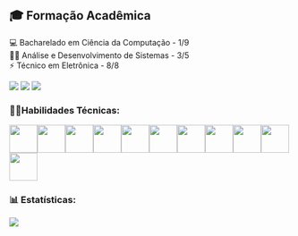 ## 🎓 Formação Acadêmica
💻 Bacharelado em Ciência da Computação - 1/9<br>👨‍💻 Análise e Desenvolvimento de Sistemas - 3/5<br>⚡ Técnico em Eletrônica - 8/8
<div>
<a href = "mailto:contato@loc.lavoisier@gmail.com"><img loading="lazy" src="https://img.shields.io/badge/Gmail-D14836?style=for-the-badge&logo=gmail&logoColor=white" target="_blank"></a>
<a href="https://www.linkedin.com/in/lavoisier-oliveira/" target="_blank"><img loading="lazy" src="https://img.shields.io/badge/-LinkedIn-%230077B5?style=for-the-badge&logo=linkedin&logoColor=white" target="_blank"></a>
<a href="https://www.instagram.com/lavoisier__oliveira/" target="_blank"><img loading="lazy" src="https://img.shields.io/badge/-Instagram-%23E4405F?style=for-the-badge&logo=instagram&logoColor=white" target="_blank"></a>
</div>

### 🤹‍♀️Habilidades Técnicas:        
<img loading="lazy" src="https://cdn.jsdelivr.net/gh/devicons/devicon@latest/icons/git/git-original.svg" width="50" height="50"/><img loading="lazy" src="https://cdn.jsdelivr.net/gh/devicons/devicon@latest/icons/html5/html5-original-wordmark.svg" width="50" height="50"/><img loading="lazy" src="https://cdn.jsdelivr.net/gh/devicons/devicon@latest/icons/css3/css3-original-wordmark.svg" width="50" height="50"/><img loading="lazy" src="https://cdn.jsdelivr.net/gh/devicons/devicon@latest/icons/python/python-original.svg" width="50" height="50"/><img loading="lazy" src="https://cdn.jsdelivr.net/gh/devicons/devicon@latest/icons/javascript/javascript-original.svg" width="50" height="50"/><img loading="lazy" src="https://cdn.jsdelivr.net/gh/devicons/devicon@latest/icons/java/java-original.svg" width="50" height="50"/><img loading="lazy" src="https://cdn.jsdelivr.net/gh/devicons/devicon@latest/icons/c/c-original.svg" width="50" height="50"/><img loading="lazy" src="https://cdn.jsdelivr.net/gh/devicons/devicon@latest/icons/cplusplus/cplusplus-original.svg" width="50" height="50"/><img loading="lazy" src="https://cdn.jsdelivr.net/gh/devicons/devicon@latest/icons/flutter/flutter-original.svg" width="50" height="50"/><img loading="lazy" src="https://cdn.jsdelivr.net/gh/devicons/devicon@latest/icons/arduino/arduino-original-wordmark.svg" width="50" height="50"/><img loading="lazy" src="https://cdn.jsdelivr.net/gh/devicons/devicon@latest/icons/latex/latex-original.svg" width="50" height="50"/>

### 📊 Estatísticas:
![](https://github-readme-streak-stats.herokuapp.com/?user=Lavoisier-Oliveira&theme=react&hide_border=true)<br/>

